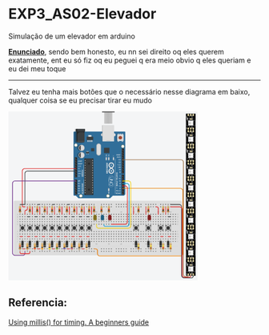# EXP3_AS02-Elevador
Simulação de um elevador em arduino

**[Enunciado](https://raw.githubusercontent.com/Trabalhos-PUC-PR/EXP3_AS02-Elevador/main/ProjetoElevador.pdf)**, sendo bem honesto, eu nn sei direito oq eles querem exatamente, ent eu só fiz oq eu peguei q era meio obvio q eles queriam e eu dei meu toque

****
Talvez eu tenha mais botões que o necessário nesse diagrama em baixo, qualquer coisa se eu precisar tirar eu mudo  

<img src="https://github.com/Trabalhos-PUC-PR/EXP3_AS02-Elevador/blob/main/DiagramaAtualizado.png" width="75%" height="75%">

## Referencia:
[Using millis() for timing. A beginners guide](https://forum.arduino.cc/t/using-millis-for-timing-a-beginners-guide/483573)
